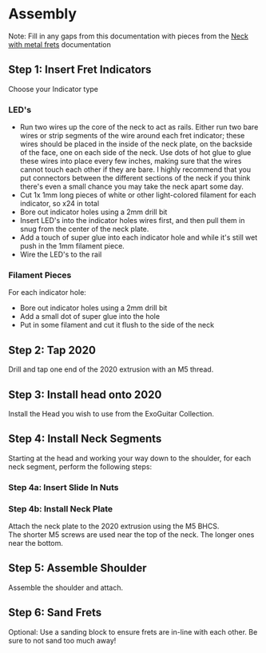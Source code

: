 # Assembly
Note: Fill in any gaps from this documentation with pieces from the [Neck with metal frets](../Neck%20with%20Metal%20Frets/ASSEMBLY.md) documentation

## Step 1: Insert Fret Indicators

Choose your Indicator type

### LED's

- Run two wires up the core of the neck to act as rails.  Either run two bare wires or strip segments of the wire around each fret indicator; these wires should be placed in the inside of the neck plate, on the backside of the face, one on each side of the neck.  Use dots of hot glue to glue these wires into place every few inches, making sure that the wires cannot touch each other if they are bare. I highly recommend that you put connectors between the different sections of the neck if you think there's even a small chance you may take the neck apart some day. 
- Cut 1x 1mm long pieces of white or other light-colored filament for each indicator, so x24 in total
- Bore out indicator holes using a 2mm drill bit
- Insert LED's into the indicator holes wires first, and then pull them in snug from the center of the neck plate.
- Add a touch of super glue into each indicator hole and while it's still wet push in the 1mm filament piece.
- Wire the LED's to the rail

### Filament Pieces

For each indicator hole: 
- Bore out indicator holes using a 2mm drill bit
- Add a small dot of super glue into the hole
- Put in some filament and cut it flush to the side of the neck

## Step 2: Tap 2020
Drill and tap one end of the 2020 extrusion with an M5 thread. 

## Step 3: Install head onto 2020
Install the Head you wish to use from the ExoGuitar Collection.

## Step 4: Install Neck Segments
Starting at the head and working your way down to the shoulder, for each neck segment, perform the following steps:

### Step 4a: Insert Slide In Nuts

### Step 4b: Install Neck Plate
Attach the neck plate to the 2020 extrusion using the M5 BHCS.  
The shorter M5 screws are used near the top of the neck.  The longer ones near the bottom.  

## Step 5: Assemble Shoulder
Assemble the shoulder and attach.

## Step 6: Sand Frets
Optional: Use a sanding block to ensure frets are in-line with each other.  Be sure to not sand too much away!